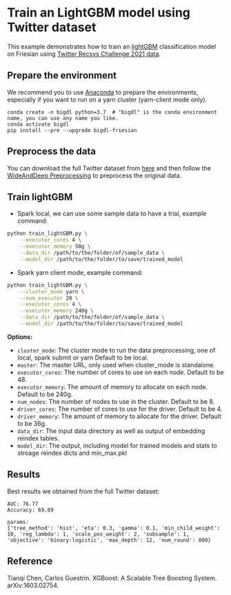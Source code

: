 # Train an LightGBM model using Twitter dataset
This example demonstrates how to train an [lightGBM](https://github.com/Microsoft/LightGBM) classification model on Friesian using [Twitter Recsys Challenge 2021 data](https://recsys-twitter.com/data/show-downloads#).

## Prepare the environment
We recommend you to use [Anaconda](https://www.anaconda.com/distribution/#linux) to prepare the environments, especially if you want to run on a yarn cluster (yarn-client mode only).
```
conda create -n bigdl python=3.7  # "bigdl" is the conda environment name, you can use any name you like.
conda activate bigdl
pip install --pre --upgrade bigdl-friesian
```

## Preprocess the data
You can download the full Twitter dataset from [here](https://recsys-twitter.com/data/show-downloads#) and then follow the [WideAndDeep Preprocessing](../wnd) to preprocess the original data.

## Train lightGBM
* Spark local, we can use some sample data to have a trial, example command:
```bash
python train_lightGBM.py \
    --executor_cores 4 \
    --executor_memory 50g \
    --data_dir /path/to/the/folder/of/sample_data \
    --model_dir /path/to/the/folder/to/save/trained_model
```

* Spark yarn client mode, example command:
```bash
python train_lightGBM.py \
    --cluster_mode yarn \
    --num_executor 20 \
    --executor_cores 4 \
    --executor_memory 240g \
    --data_dir /path/to/the/folder/of/sample_data \
    --model_dir /path/to/the/folder/to/save/trained_model
```

__Options:__
* `cluster_mode`: The cluster mode to run the data preprocessing, one of local, spark submit or yarn Default to be local.
* `master`: The master URL, only used when cluster_mode is standalone.
* `executor_cores`: The number of cores to use on each node. Default to be 48.
* `executor_memory`: The amount of memory to allocate on each node. Default to be 240g.
* `num_nodes`: The number of nodes to use in the cluster. Default to be 8.
* `driver_cores`: The number of cores to use for the driver. Default to be 4.
* `driver_memory`: The amount of memory to allocate for the driver. Default to be 36g.
* `data_dir`: The input data directory as well as output of embedding reindex tables.
* `model_dir`: The output, including model for trained models and stats to stroage reindex dicts and min_max.pkl

## Results
Best results we obtained from the full Twitter dataset:
```
AUC: 76.77
Accuracy: 69.89

params: 
{'tree_method': 'hist', 'eta': 0.3, 'gamma': 0.1, 'min_child_weight': 10, 'reg_lambda': 1, 'scale_pos_weight': 2, 'subsample': 1, 'objective': 'binary:logistic', 'max_depth': 12, 'num_round': 800}
```

## Reference
Tianqi Chen, Carlos Guestrin. XGBoost: A Scalable Tree Boosting System. arXiv:1603.02754.
